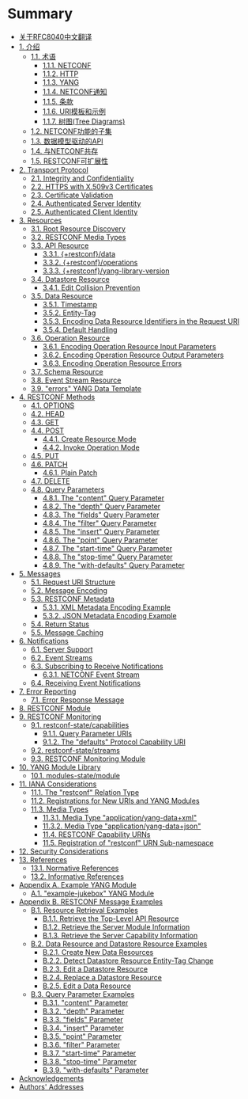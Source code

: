 # Summary

- [关于RFC8040中文翻译](README.md)
- [1. 介绍](section-1/README.md)
    - [1.1. 术语](section-1/1.1.md)
        - [1.1.1. NETCONF](section-1/1.1.1.md)
        - [1.1.2. HTTP](section-1/1.1.2.md)
        - [1.1.3. YANG](section-1/1.1.3.md)
        - [1.1.4. NETCONF通知](section-1/1.1.4.md)
        - [1.1.5. 条款](section-1/1.1.5.md)
        - [1.1.6. URI模板和示例](section-1/1.1.6.md)
        - [1.1.7. 树图(Tree Diagrams)](section-1/1.1.7.md)
    - [1.2. NETCONF功能的子集](section-1/1.2.md)
    - [1.3. 数据模型驱动的API](section-1/1.3.md)
    - [1.4. 与NETCONF共存](section-1/1.4.md)
    - [1.5. RESTCONF可扩展性](section-1/1.5.md)
- [2. Transport Protocol]()
   - [2.1. Integrity and Confidentiality]()
   - [2.2. HTTPS with X.509v3 Certificates]()
   - [2.3. Certificate Validation]()
   - [2.4. Authenticated Server Identity]()
   - [2.5. Authenticated Client Identity]()
- [3. Resources]()
   - [3.1. Root Resource Discovery]()
   - [3.2. RESTCONF Media Types]()
   - [3.3. API Resource]()
        - [3.3.1. {+restconf}/data]()
        - [3.3.2. {+restconf}/operations]()
        - [3.3.3. {+restconf}/yang-library-version]()
   - [3.4. Datastore Resource]()
        - [3.4.1. Edit Collision Prevention]()
   - [3.5. Data Resource]()
        - [3.5.1. Timestamp]()
        - [3.5.2. Entity-Tag]()
        - [3.5.3. Encoding Data Resource Identifiers in the Request URI]()
        - [3.5.4. Default Handling]()
   - [3.6. Operation Resource]()
        - [3.6.1. Encoding Operation Resource Input Parameters]()
        - [3.6.2. Encoding Operation Resource Output Parameters]()
        - [3.6.3. Encoding Operation Resource Errors]()
   - [3.7. Schema Resource]()
   - [3.8. Event Stream Resource]()
   - [3.9. "errors" YANG Data Template]()
- [4. RESTCONF Methods]()
   - [4.1. OPTIONS]()
   - [4.2. HEAD]()
   - [4.3. GET]()
   - [4.4. POST]()
       - [4.4.1. Create Resource Mode]()
       - [4.4.2. Invoke Operation Mode]()
    - [4.5. PUT]()
    - [4.6. PATCH]()
       - [4.6.1. Plain Patch]()
    - [4.7. DELETE]()
    - [4.8. Query Parameters]()
        - [4.8.1. The "content" Query Parameter]()
        - [4.8.2. The "depth" Query Parameter]()
        - [4.8.3. The "fields" Query Parameter]()
        - [4.8.4. The "filter" Query Parameter]()
        - [4.8.5. The "insert" Query Parameter]()
        - [4.8.6. The "point" Query Parameter]()
        - [4.8.7. The "start-time" Query Parameter]()
        - [4.8.8. The "stop-time" Query Parameter]()
        - [4.8.9. The "with-defaults" Query Parameter]()
- [5. Messages]()
    - [5.1. Request URI Structure]()
    - [5.2. Message Encoding]()
    - [5.3. RESTCONF Metadata]()
        - [5.3.1. XML Metadata Encoding Example]()
        - [5.3.2. JSON Metadata Encoding Example]()
    - [5.4. Return Status]()
    - [5.5. Message Caching]()
- [6. Notifications]()
    - [6.1. Server Support]()
    - [6.2. Event Streams]()
    - [6.3. Subscribing to Receive Notifications]()
        - [6.3.1. NETCONF Event Stream]()
    - [6.4. Receiving Event Notifications]()
- [7. Error Reporting]()
    - [7.1. Error Response Message]()
- [8. RESTCONF Module]()
- [9. RESTCONF Monitoring]()
    - [9.1. restconf-state/capabilities]()
        - [9.1.1. Query Parameter URIs]()
        - [9.1.2. The "defaults" Protocol Capability URI]()
    - [9.2. restconf-state/streams]()
    - [9.3. RESTCONF Monitoring Module]()
- [10. YANG Module Library]()
    - [10.1. modules-state/module]()
- [11. IANA Considerations]()
    - [11.1. The "restconf" Relation Type]()
    - [11.2. Registrations for New URIs and YANG Modules]()
    - [11.3. Media Types]()
        - [11.3.1. Media Type "application/yang-data+xml"]()
        - [11.3.2. Media Type "application/yang-data+json"]()
        - [11.4. RESTCONF Capability URNs]()
        - [11.5. Registration of "restconf" URN Sub-namespace]()
- [12. Security Considerations]()
- [13. References]()
    - [13.1. Normative References]()
    - [13.2. Informative References]()
- [Appendix A. Example YANG Module]()
    - [A.1. "example-jukebox" YANG Module]()
- [Appendix B. RESTCONF Message Examples]()
    - [B.1. Resource Retrieval Examples]()
        - [B.1.1. Retrieve the Top-Level API Resource]()
        - [B.1.2. Retrieve the Server Module Information]()
        - [B.1.3. Retrieve the Server Capability Information]()
    - [B.2. Data Resource and Datastore Resource Examples]()
        - [B.2.1. Create New Data Resources]()
        - [B.2.2. Detect Datastore Resource Entity-Tag Change]()
        - [B.2.3. Edit a Datastore Resource]()
        - [B.2.4. Replace a Datastore Resource]()
        - [B.2.5. Edit a Data Resource]()
    - [B.3. Query Parameter Examples]()
        - [B.3.1. "content" Parameter]()
        - [B.3.2. "depth" Parameter]()
        - [B.3.3. "fields" Parameter]()
        - [B.3.4. "insert" Parameter]()
        - [B.3.5. "point" Parameter]()
        - [B.3.6. "filter" Parameter]()
        - [B.3.7. "start-time" Parameter]()
        - [B.3.8. "stop-time" Parameter]()
        - [B.3.9. "with-defaults" Parameter]()
- [Acknowledgements]()
- [Authors' Addresses]()
